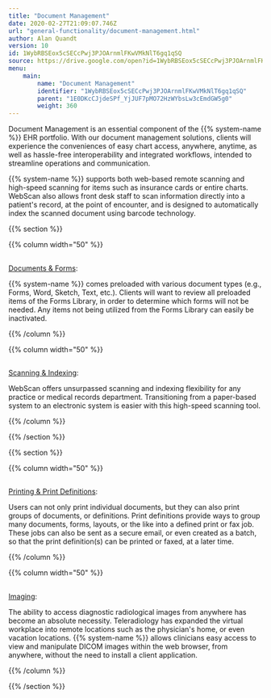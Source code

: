 ```yaml
---
title: "Document Management"
date: 2020-02-27T21:09:07.746Z
url: "general-functionality/document-management.html"
author: Alan Quandt
version: 10
id: 1WybRBSEox5cSECcPwj3PJOArnmlFKwVMkNlT6gq1qSQ
source: https://drive.google.com/open?id=1WybRBSEox5cSECcPwj3PJOArnmlFKwVMkNlT6gq1qSQ
menu:
    main:
        name: "Document Management"
        identifier: "1WybRBSEox5cSECcPwj3PJOArnmlFKwVMkNlT6gq1qSQ"
        parent: "1E0DKcCJjdeSPf_YjJUF7pMO72HzWYbsLw3cEmdGW5g0"
        weight: 360
---
```









Document Management is an essential component of the {{% system-name %}} EHR portfolio. With our document management solutions, clients will experience the conveniences of easy chart access, anywhere, anytime, as well as hassle-free interoperability and integrated workflows, intended to streamline operations and communication.

{{% system-name %}} supports both web-based remote scanning and high-speed scanning for items such as insurance cards or entire charts. WebScan also allows front desk staff to scan information directly into a patient's record, at the point of encounter, and is designed to automatically index the scanned document using barcode technology.









{{% section %}}

{{% column width="50" %}}

## 

[Documents & Forms](document-management/documents-and-forms.html):

{{% system-name %}} comes preloaded with various document types (e.g., Forms, Word, Sketch, Text, etc.). Clients will want to review all preloaded items of the Forms Library, in order to determine which forms will not be needed. Any items not being utilized from the Forms Library can easily be inactivated.

{{% /column %}}


{{% column width="50" %}}

## 

[Scanning & Indexing](document-management/scanning-and-indexing.html):

WebScan offers unsurpassed scanning and indexing flexibility for any practice or medical records department. Transitioning from a paper-based system to an electronic system is easier with this high-speed scanning tool.

{{% /column %}}


{{% /section %}}


{{% section %}}

{{% column width="50" %}}

## 

[Printing & Print Definitions](document-management/printing-and-print-definitions.html):

Users can not only print individual documents, but they can also print groups of documents, or definitions. Print definitions provide ways to group many documents, forms, layouts, or the like into a defined print or fax job. These jobs can also be sent as a secure email, or even created as a batch, so that the print definition(s) can be printed or faxed, at a later time.

{{% /column %}}


{{% column width="50" %}}

## 

[Imaging](document-management/imaging.html):

The ability to access diagnostic radiological images from anywhere has become an absolute necessity. Teleradiology has expanded the virtual workplace into remote locations such as the physician's home, or even vacation locations. {{% system-name %}} allows clinicians easy access to view and manipulate DICOM images within the web browser, from anywhere, without the need to install a client application.

{{% /column %}}


{{% /section %}}


